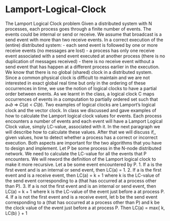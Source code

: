 # Lamport-Logical-Clock
The Lamport Logical Clock problem Given a distributed system with N processes, each process goes through a finite number of events. The events could be internal or send or receive. We assume that broadcast is a send event with more than two receive events. In a correct execution of the (entire) distributed system: - each send event is followed by one or more receive events (no messages are lost) - a process has only one receive event associated with a send event executed at another process (there is no duplication of messages received) - there is no receive event without a send event that has happen at a different process earlier in the execution. We know that there is no global (shared) clock in a distributed system. Since a common physical clock is difficult to maintain and we are not interested in exact global real time but only in the ordering of these occurrences in time, we use the notion of logical clocks to have a partial order between events. As we learnt in the class, a logical clock C maps occurrences of events in a computation to partially ordered set such that 𝑎≺𝑏 ⇒ 𝐶(𝑎) &lt; 𝐶(𝑏). Two examples of logical clocks are Lamport’s logical clock and the vector clock. In class we discussed and gave examples of how to calculate the Lamport logical clock values for events.  Each process encounters a number of events and each event will have a Lamport Logical Clock value, simply LC-value, associated with it. In the next paragraph we will describe how to calculate these values. After that we will discuss if,, given values, how to detect whether a process has a correct or incorrect execution. Both aspects are important for the two algorithms that you have to design and implement. Let P be some process in the N-node distributed network. We need to calculate the LC-value for all the events that P encounters. We will reword the definition of the Lamport logical clock to make it more recursive. Let a be some event encountered by P. 1. If a is the first event and is an internal or send event, then LC(a) = 1. 2. If a is the first event and is a receive event, then LC(a) = k + 1 where k is the LC-value of the send event corresponding to a (that has occurred at a process other than P). 3. If a is not the first event and is an internal or send event, then  LC(a) = k + 1 where k is the LC-value of the event just before a at process P. 4. If  a is not the first event and is a receive event, let b be the send event corresponding to a (that has occurred at a process other than P) and k be the clock value of the event just before a at process P. Then LC(a) = max{ k, LC(b) } + 1
